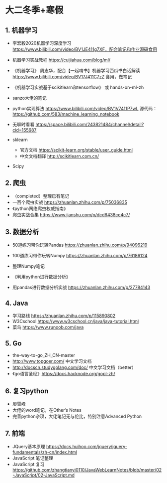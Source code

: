 # 大二冬季+寒假

## 1. 机器学习

- 李宏毅2020机器学习深度学习 https://www.bilibili.com/video/BV1JE411g7XF，配合笔记和作业源码食用
- 机器学习实战教程 https://cuijiahua.com/blog/ml/
- 《机器学习》 周志华，配合【一起啃书】机器学习西瓜书白话解读 https://www.bilibili.com/video/BV17J411C7zZ 食用，做笔记
- 《机器学习实战基于scikitlearn和tensorflow》 或 hands-on-ml-zh
- sanzo大佬的笔记
- python实现算法   https://www.bilibili.com/video/BV1V7411P7wL 源代码：https://github.com/583/machine_learning_notebook
- 无聊时看看  https://space.bilibili.com/243821484/channel/detail?cid=155687
- sklearn
  - 官方文档  https://scikit-learn.org/stable/user_guide.html 
  - 中文文档翻译  http://scikitlearn.com.cn/

- Scipy

## 2. 爬虫

- （completed）整理已有笔记
- 一百个爬虫实战 https://zhuanlan.zhihu.com/p/75036835
- 《python网络爬虫权威指南》
- 爬虫实战合集 https://www.jianshu.com/p/dcd6438ce4c7/

## 3. 数据分析

- 50道练习带你玩转Pandas https://zhuanlan.zhihu.com/p/94096219
- 100道练习带你玩转Numpy https://zhuanlan.zhihu.com/p/76186124
- 整理Numpy笔记
- 《利用python进行数据分析》

- 用pandas进行数据分析实战 https://zhuanlan.zhihu.com/p/27784143

## 4. Java

- 学习路线 https://zhuanlan.zhihu.com/p/115890802
- W3Cschool https://www.w3cschool.cn/java/java-tutorial.html
- 菜鸟 https://www.runoob.com/java

## 5. Go

- the-way-to-go_ZH_CN-master
- http://www.topgoer.com/ 中文学习文档
- http://docscn.studygolang.com/doc/ 中文学习文档（better）
- 《go语言圣经》https://docs.hacknode.org/gopl-zh/

## 6. 复习python

- 廖雪峰
- 大佬的word笔记，在Other’s Notes
- 完善python杂项，大佬笔记无与伦比，特别注意Advanced Python

## 7. 前端

- JQuery基本原理 https://docs.huihoo.com/jquery/jquery-fundamentals/zh-cn/index.html 
- JavaScript 笔记整理
- JavaScript 复习 https://github.com/zhangtianyi0110/JavaWebLearnNotes/blob/master/02-JavaScript/02-JavaScript.md

